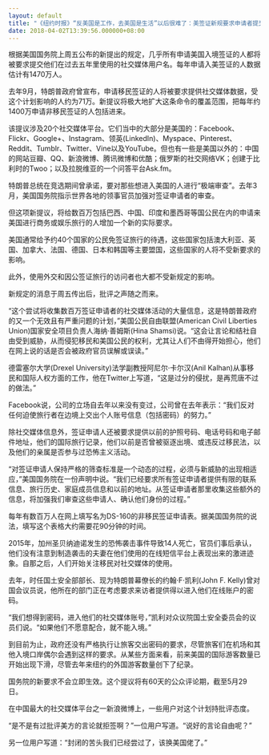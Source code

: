 ```yaml
---
layout: default
title: "《纽约时报》“反美国是工作，去美国是生活”以后很难了：美签证新规要求申请者提交5年内社交媒体数据"
date: 2018-04-02T13:39:56.000000+08:00
---
```


根据美国国务院上周五公布的新提出的规定，几乎所有申请美国入境签证的人都将被要求提交他们在过去五年里使用的社交媒体用户名。每年申请入美签证的人数据估计有1470万人。

去年9月，特朗普政府曾宣布，申请移民签证的人将被要求提供社交媒体数据，受这个计划影响的人约为71万。新提议将极大地扩大这条命令的覆盖范围，把每年约1400万申请非移民签证的人包括进来。

该提议涉及20个社交媒体平台。它们当中的大部分是美国的：Facebook、Flickr、Google+、Instagram、领英(LinkedIn)、Myspace、Pinterest、Reddit、Tumblr、Twitter、Vine以及YouTube。但也有一些是美国以外的：中国的网站豆瓣、QQ、新浪微博、腾讯微博和优酷；俄罗斯的社交网络VK；创建于比利时的Twoo；以及拉脱维亚的一个问答平台Ask.fm。

特朗普总统在竞选期间曾承诺，要对那些想进入美国的人进行“极端审查”。去年3月，美国国务院指示世界各地的领事官员加强对签证申请者的审查。

但这项新提议，将给数百万包括巴西、中国、印度和墨西哥等国公民在内的申请来美国进行商务或娱乐旅行的人增加一个新的实际要求。

美国通常给予约40个国家的公民免签证旅行的待遇，这些国家包括澳大利亚、英国、加拿大、法国、德国、日本和韩国等主要盟国，这些国家的人将不受新要求的影响。

此外，使用外交和因公签证旅行的访问者也大都不受新规定的影响。

新规定的消息于周五传出后，批评之声随之而来。

“这个尝试将收集数百万签证申请者的社交媒体活动的大量信息，这是特朗普政府的又一个无效且有严重问题的计划，”美国公民自由联盟(American Civil Liberties Union)国家安全项目负责人海纳·善姆斯(Hina Shamsi)说。“这会让言论和结社自由受到威胁，从而侵犯移民和美国公民的权利，尤其让人们不由得开始担心，他们在网上说的话是否会被政府官员误解或误读。”

德雷塞尔大学(Drexel University)法学副教授阿尼尔·卡尔汉(Anil Kalhan)从事移民和国际人权方面的工作，他在Twitter上写道，“这是过分的侵扰，是再荒唐不过的做法。”

Facebook说，公司的立场自去年以来没有变过，公司曾在去年表示：“我们反对任何迫使旅行者在边境上交出个人账号信息（包括密码）的努力。”

除社交媒体信息外，签证申请人还被要求提供以前的护照号码、电话号码和电子邮件地址，他们的国际旅行记录，他们以前是否曾被驱逐出境、或违反过移民法，以及他们的亲属是否参与过恐怖主义活动。

“对签证申请人保持严格的筛查标准是一个动态的过程，必须与新威胁的出现相适应，”美国国务院在一份声明中说。“我们已经要求所有签证申请者提供有限的联系信息、旅行历史、家庭成员信息和以前的地址。从签证申请者那里收集这些额外的信息，将加强我们审查这些申请人、确认他们身份的过程。”

每年有数百万人在网上填写名为DS-160的非移民签证申请表。据美国国务院的说法，填写这个表格大约需要花90分钟的时间。

2015年，加州圣贝纳迪诺发生的恐怖袭击事件导致14人死亡，官员们事后承认，他们没有注意到制造袭击的夫妻在他们使用的在线短信平台上表现出来的激进迹象。自那之后，人们开始关注移民对社交媒体的使用。

去年，时任国土安全部部长、现为特朗普幕僚长的约翰·F·凯利(John F. Kelly)曾对国会议员说，他所在的部门正在考虑要求来访者提供得以进入他们在线账户的密码。

“我们想得到密码，进入他们的社交媒体账号，”凯利对众议院国土安全委员会的议员们说。“如果他们不愿意配合，就不能入境。”

到目前为止，政府还没有严格执行让旅客交出密码的要求，尽管旅客们在机场和其他入境口岸偶尔会遇到这样的要求。从某些方面来看，前来美国的国际游客数量已开始出现下滑，尽管去年来纽约的外国游客数量创下了纪录。

国务院的新要求不会立即生效。这个提议将有60天的公众评论期，截至5月29日。

在中国最大的社交媒体平台之一新浪微博上，一些用户对这个计划持批评态度。

“是不是有过批评美方的言论就拒签啊？”一位用户写道。“说好的言论自由呢？”

另一位用户写道：“封闭的苦头我们已经尝过了，该换美国佬了。”

